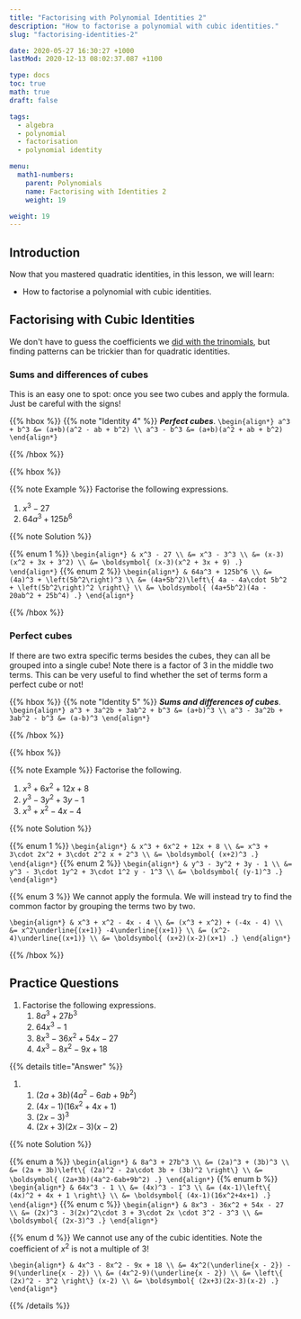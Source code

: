 ```yaml
---
title: "Factorising with Polynomial Identities 2"
description: "How to factorise a polynomial with cubic identities."
slug: "factorising-identities-2"

date: 2020-05-27 16:30:27 +1000
lastMod: 2020-12-13 08:02:37.087 +1100

type: docs
toc: true
math: true
draft: false

tags:
  - algebra
  - polynomial
  - factorisation
  - polynomial identity

menu:
  math1-numbers:
    parent: Polynomials
    name: Factorising with Identities 2
    weight: 19

weight: 19
---
```


## Introduction

Now that you mastered quadratic identities, in this lesson, we will learn:

- How to factorise a polynomial with cubic identities.

## Factorising with Cubic Identities

We don't have to guess the coefficients we [did with the trinomials](../factorising-identities-1/#quadratic-trinomials), but finding patterns can be trickier than for quadratic identities.

### Sums and differences of cubes

This is an easy one to spot: once you see two cubes and apply the formula. Just be careful with the signs!

{{% hbox %}}
{{% note "Identity 4" %}} ***Perfect cubes***.
`\begin{align*}
a^3 + b^3 &= (a+b)(a^2 - ab + b^2) \\
a^3 - b^3 &= (a+b)(a^2 + ab + b^2)
\end{align*}`

{{% /hbox %}}

<p></p>

{{% hbox %}}

{{% note Example %}}
Factorise the following expressions.

1. $x^3 - 27$
2. $64a^3 + 125b^6$

{{% note Solution %}}

{{% enum 1 %}}
`\begin{align*}
& x^3 - 27 \\
&= x^3 - 3^3 \\
&= (x-3)(x^2 + 3x + 3^2) \\
&= \boldsymbol{ (x-3)(x^2 + 3x + 9) .}
\end{align*}`
{{% enum 2 %}}
`\begin{align*}
& 64a^3 + 125b^6 \\
&= (4a)^3 + \left(5b^2\right)^3 \\
&= (4a+5b^2)\left\{ 4a - 4a\cdot 5b^2 + \left(5b^2\right)^2 \right\} \\
&= \boldsymbol{ (4a+5b^2)(4a - 20ab^2 + 25b^4) .}
\end{align*}`

{{% /hbox %}}

### Perfect cubes

If there are two extra specific terms besides the cubes, they can all be grouped into a single cube! Note there is a factor of $3$ in the middle two terms. This can be very useful to find whether the set of terms form a perfect cube or not!

{{% hbox %}}
{{% note "Identity 5" %}} ***Sums and differences of cubes***.
`\begin{align*}
a^3 + 3a^2b + 3ab^2 + b^3 &= (a+b)^3 \\
a^3 - 3a^2b + 3ab^2 - b^3 &= (a-b)^3
\end{align*}`

{{% /hbox %}}

<p></p>

{{% hbox %}}

{{% note Example %}}
Factorise the following.

1. $x^3 + 6x^2 + 12x + 8$
2. $y^3 - 3y^2 + 3y - 1$
3. $x^3 + x^2 - 4x - 4$

{{% note Solution %}}

{{% enum 1 %}}
`\begin{align*}
& x^3 + 6x^2 + 12x + 8 \\
&= x^3 + 3\cdot 2x^2 + 3\cdot 2^2 x + 2^3 \\
&= \boldsymbol{ (x+2)^3 .}
\end{align*}`
{{% enum 2 %}}
`\begin{align*}
& y^3 - 3y^2 + 3y - 1 \\
&= y^3 - 3\cdot 1y^2 + 3\cdot 1^2 y - 1^3 \\
&= \boldsymbol{ (y-1)^3 .}
\end{align*}`

{{% enum 3 %}} We cannot apply the formula. We will instead try to find the common factor by grouping the terms two by two.

`\begin{align*}
& x^3 + x^2 - 4x - 4 \\
&= (x^3 + x^2) + (-4x - 4) \\
&= x^2\underline{(x+1)} -4\underline{(x+1)} \\
&= (x^2-4)\underline{(x+1)} \\
&= \boldsymbol{ (x+2)(x-2)(x+1) .}
\end{align*}`

{{% /hbox %}}

## Practice Questions

1. Factorise the following expressions.
    1. $8a^3 + 27b^3$
    2. $64x^3 - 1$
    3. $8x^3 - 36x^2 + 54x - 27$
    4. $4x^3 - 8x^2 - 9x + 18$

{{% details title="Answer" %}}

1.  
    1. $(2a+3b)(4a^2-6ab+9b^2)$
    2. $(4x-1)(16x^2+4x+1)$
    3. $(2x-3)^3$
    4. $(2x+3)(2x-3)(x-2)$

{{% note Solution %}}

{{% enum a %}}
`\begin{align*}
& 8a^3 + 27b^3 \\
&= (2a)^3 + (3b)^3 \\
&= (2a + 3b)\left\{ (2a)^2 - 2a\cdot 3b + (3b)^2 \right\} \\
&= \boldsymbol{ (2a+3b)(4a^2-6ab+9b^2) .}
\end{align*}`
{{% enum b %}}
`\begin{align*}
& 64x^3 - 1 \\
&= (4x)^3 - 1^3 \\
&= (4x-1)\left\{ (4x)^2 + 4x + 1 \right\} \\
&= \boldsymbol{ (4x-1)(16x^2+4x+1) .}
\end{align*}`
{{% enum c %}}
`\begin{align*}
& 8x^3 - 36x^2 + 54x - 27 \\
&= (2x)^3 - 3(2x)^2\cdot 3 + 3\cdot 2x \cdot 3^2 - 3^3 \\
&= \boldsymbol{ (2x-3)^3 .}
\end{align*}`

{{% enum d %}} We cannot use any of the cubic identities. Note the coefficient of $x^2$ is not a multiple of $3$!

`\begin{align*}
& 4x^3 - 8x^2 - 9x + 18 \\
&= 4x^2(\underline{x - 2}) - 9(\underline{x - 2}) \\
&= (4x^2-9)(\underline{x - 2}) \\
&= \left\{ (2x)^2 - 3^2 \right\} (x-2) \\
&= \boldsymbol{ (2x+3)(2x-3)(x-2) .}
\end{align*}`

{{% /details %}}
